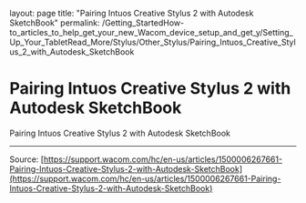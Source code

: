 layout: page
title: "Pairing Intuos Creative Stylus 2 with Autodesk SketchBook"
permalink: /Getting_StartedHow-to_articles_to_help_get_your_new_Wacom_device_setup_and_get_y/Setting_Up_Your_TabletRead_More/Stylus/Other_Stylus/Pairing_Intuos_Creative_Stylus_2_with_Autodesk_SketchBook

# Pairing Intuos Creative Stylus 2 with Autodesk SketchBook

Pairing Intuos Creative Stylus 2 with Autodesk SketchBook

---
Source: [https://support.wacom.com/hc/en-us/articles/1500006267661-Pairing-Intuos-Creative-Stylus-2-with-Autodesk-SketchBook](https://support.wacom.com/hc/en-us/articles/1500006267661-Pairing-Intuos-Creative-Stylus-2-with-Autodesk-SketchBook)
